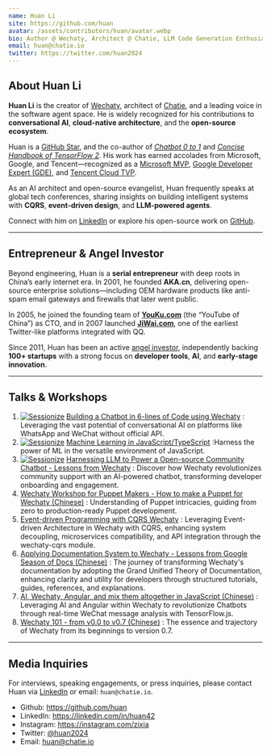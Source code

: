 ```yaml
---
name: Huan Li
site: https://github.com/huan
avatar: /assets/contributors/huan/avatar.webp
bio: Author @ Wechaty, Architect @ Chatie, LLM Code Generation Enthusiast, Serial Entrepreneur, Burner🔥
email: huan@chatie.io
twitter: https://twitter.com/huan2024
---
```


## About Huan Li

**Huan Li** is the creator of [Wechaty](https://github.com/wechaty/wechaty), architect of [Chatie](https://github.com/chatie), and a leading voice in the software agent space. He is widely recognized for his contributions to **conversational AI**, **cloud-native architecture**, and the **open-source ecosystem**.

Huan is a [GitHub Star](https://stars.github.com/profiles/huan/), and the co-author of [*Chatbot 0 to 1*](https://item.jd.com/12630213.html) and [*Concise Handbook of TensorFlow 2*](https://item.jd.com/12980534.html). His work has earned accolades from Microsoft, Google, and Tencent—recognized as a [Microsoft MVP](https://mvp.microsoft.com/en-us/PublicProfile/5003061), [Google Developer Expert (GDE)](https://developers.google.com/community/experts/directory/profile/profile-huan-li), and [Tencent Cloud TVP](https://cloud.tencent.com/tvp/138).

As an AI architect and open-source evangelist, Huan frequently speaks at global tech conferences, sharing insights on building intelligent systems with **CQRS**, **event-driven design**, and **LLM-powered agents**.

Connect with him on [LinkedIn](https://www.linkedin.com/in/huan42/) or explore his open-source work on [GitHub](https://github.com/huan).

---

## Entrepreneur & Angel Investor

Beyond engineering, Huan is a **serial entrepreneur** with deep roots in China’s early internet era. In 2001, he founded **AKA.cn**, delivering open-source enterprise solutions—including OEM hardware products like anti-spam email gateways and firewalls that later went public.

In 2005, he joined the founding team of **[YouKu.com](https://www.youku.com)** (the “YouTube of China”) as CTO, and in 2007 launched **[JiWai.com](http://www.jiwai.de)**, one of the earliest Twitter-like platforms integrated with QQ.

Since 2011, Huan has been an active [angel investor](https://pre-angel.com/peoples/huan-li), independently backing **100+ startups** with a strong focus on **developer tools**, **AI**, and **early-stage innovation**.

---

## Talks & Workshops

1. [![Sessionize](https://sessionize.com/favicon)](https://sessionize.com/s/huan/building-a-chatbot-in-6-lines-of-code-using-wechat/93067)
[Building a Chatbot in 6-lines of Code using Wechaty](https://wechaty.js.org/2022/04/07/microsoft-rd-summit-talk-wechaty-huan/)
: Leveraging the vast potential of conversational AI on platforms like WhatsApp and WeChat without official API.
1. [![Sessionize](https://sessionize.com/favicon)](https://sessionize.com/s/huan/tensorflow.js-machine-learning-in-javascript/93070)
[Machine Learning in JavaScript/TypeScript](https://wechaty.js.org/2024/02/05/devfest-silicon-valley-google-developer-group-tensorflow-js/)
:Harness the power of ML in the versatile environment of JavaScript.
1. [![Sessionize](https://sessionize.com/favicon)](https://sessionize.com/s/huan/harnessing-llm-to-power-an-open-source-community-c/93071)
[Harnessing LLM to Power a Open-source Community Chatbot - Lessons from Wechaty](https://sessionize.com/s/huan/harnessing-llm-to-power-an-open-source-community-c/93071)
: Discover how Wechaty revolutionizes community support with an AI-powered chatbot, transforming developer onboarding and engagement.
1. [Wechaty Workshop for Puppet Makers - How to make a Puppet for Wechaty (Chinese)](https://wechaty.js.org/2020/08/05/wechaty-puppet-maker/)
: Understanding of Puppet intricacies, guiding from zero to production-ready Puppet development.
1. [Event-driven Programming with CQRS Wechaty](https://wechaty.js.org/2022/03/17/event-driven-wechaty-cqrs/)
: Leveraging Event-driven Architecture in Wechaty with CQRS, enhancing system decoupling, microservices compatibility, and API integration through the wechaty-cqrs module.
1. [Applying Documentation System to Wechaty - Lessons from Google Season of Docs (Chinese)](https://wechaty.js.org/2021/11/05/kaiyuanshe-oss-con-2021-wechaty-gsod/)
: The journey of transforming Wechaty's documentation by adopting the Grand Unified Theory of Documentation, enhancing clarity and utility for developers through structured tutorials, guides, references, and explanations.
1. [AI, Wechaty, Angular, and mix them altogether in JavaScript (Chinese)](https://wechaty.js.org/2022/01/06/angular-tensorflow-js/)
: Leveraging AI and Angular within Wechaty to revolutionize Chatbots through real-time WeChat message analysis with TensorFlow.js.
1. [Wechaty 101 - from v0.0 to v0.7 (Chinese)](https://wechaty.js.org/2017/01/06/wechaty-101-presentation/)
: The essence and trajectory of Wechaty from its beginnings to version 0.7.

---

## Media Inquiries

For interviews, speaking engagements, or press inquiries, please contact Huan via [LinkedIn](https://www.linkedin.com/in/huan42/) or email: `huan@chatie.io`.

- Github: <https://github.com/huan>
- LinkedIn: <https://linkedin.com/in/huan42>
- Instagram: <https://instagram.com/zixia>
- Twitter: [@huan2024](https://twitter.com/huan2024)
- Email: <huan@chatie.io>
